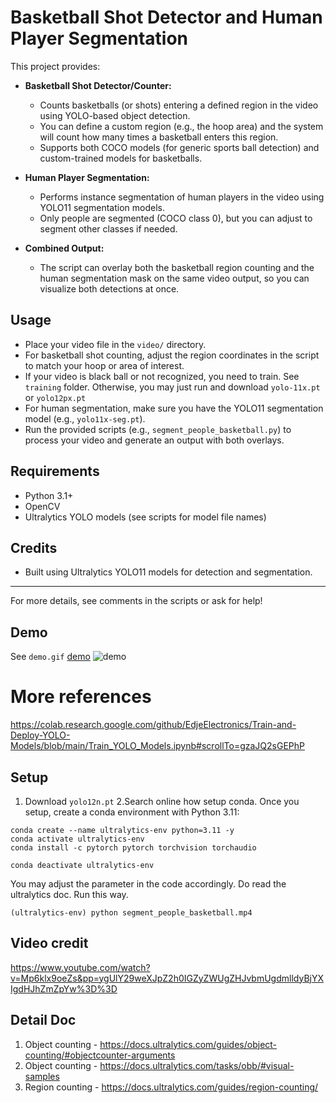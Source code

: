 # Basketball Shot Detector and Human Player Segmentation

This project provides:

- **Basketball Shot Detector/Counter:**
  - Counts basketballs (or shots) entering a defined region in the video using YOLO-based object detection.
  - You can define a custom region (e.g., the hoop area) and the system will count how many times a basketball enters this region.
  - Supports both COCO models (for generic sports ball detection) and custom-trained models for basketballs.

- **Human Player Segmentation:**
  - Performs instance segmentation of human players in the video using YOLO11 segmentation models.
  - Only people are segmented (COCO class 0), but you can adjust to segment other classes if needed.

- **Combined Output:**
  - The script can overlay both the basketball region counting and the human segmentation mask on the same video output, so you can visualize both detections at once.

## Usage

- Place your video file in the `video/` directory.
- For basketball shot counting, adjust the region coordinates in the script to match your hoop or area of interest.
- If your video is black ball or not recognized, you need to train. See `training` folder. Otherwise, you may just run and download `yolo-11x.pt` or `yolo12px.pt`
- For human segmentation, make sure you have the YOLO11 segmentation model (e.g., `yolo11x-seg.pt`).
- Run the provided scripts (e.g., `segment_people_basketball.py`) to process your video and generate an output with both overlays.
 
## Requirements
- Python 3.1+
- OpenCV
- Ultralytics YOLO models (see scripts for model file names)

## Credits
- Built using Ultralytics YOLO11 models for detection and segmentation.

---

For more details, see comments in the scripts or ask for help!

 

## Demo  
See `demo.gif`
[demo](demo.gif)
![demo](demo.gif)

# More references
https://colab.research.google.com/github/EdjeElectronics/Train-and-Deploy-YOLO-Models/blob/main/Train_YOLO_Models.ipynb#scrollTo=gzaJQ2sGEPhP

## Setup 
1. Download `yolo12n.pt`
2.Search online how setup conda. 
Once you setup, create a conda environment with Python 3.11:
```
conda create --name ultralytics-env python=3.11 -y
conda activate ultralytics-env
conda install -c pytorch pytorch torchvision torchaudio

conda deactivate ultralytics-env
```

You may adjust the parameter in the code accordingly. Do read the ultralytics doc.
Run this way.
 


```
(ultralytics-env) python segment_people_basketball.mp4
```
 

## Video credit 
https://www.youtube.com/watch?v=Mp6klx9oeZs&pp=ygUlY29weXJpZ2h0IGZyZWUgZHJvbmUgdmlldyBjYXIgdHJhZmZpYw%3D%3D 


## Detail Doc   
1. Object counting - https://docs.ultralytics.com/guides/object-counting/#objectcounter-arguments
2. Object counting - https://docs.ultralytics.com/tasks/obb/#visual-samples
3. Region counting - https://docs.ultralytics.com/guides/region-counting/